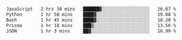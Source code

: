 
<!--START_SECTION:waka-->

```txt
JavaScript   2 hrs 30 mins   ██████▓░░░░░░░░░░░░░░░░░░   26.07 %
Python       1 hr 50 mins    ████▓░░░░░░░░░░░░░░░░░░░░   19.08 %
Bash         1 hr 45 mins    ████▓░░░░░░░░░░░░░░░░░░░░   18.20 %
Prisma       1 hr 18 mins    ███▒░░░░░░░░░░░░░░░░░░░░░   13.56 %
JSON         1 hr 3 mins     ██▓░░░░░░░░░░░░░░░░░░░░░░   10.99 %
```

<!--END_SECTION:waka-->
